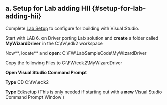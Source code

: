 ## a. Setup for Lab adding HII {#setup-for-lab-adding-hii}

Complete [Lab Setup](../lab_setup/README.md) to configure for building with Visual Studio.

Start with LAB 6\. on Driver porting Lab solution and **create** a folder called **MyWizardDriver** in the C:\fw\edk2 workspace

Now**, locate** and **open**: C:\FW\LabSampleCode\MyWizardDriver

Copy the following Files to C:\FW\edk2\MyWizardDriver

**Open Visual Studio Command Prompt**

**Type** CD C:\fw\edk2

**Type** Edksetup (This is only needed if starting out with a **new** Visual Studio Command Prompt Window )
